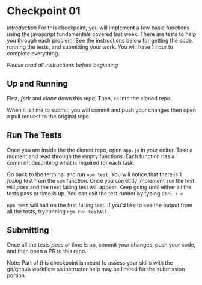 # Checkpoint 01
_Introduction_
For this checkpoint, you will implement a few basic functions using the javascript fundamentals covered last week.  There are tests to help you through each problem.  See the instructions below for getting the code, running the tests, and submitting your work.  You will have 1 hour to complete everything.

*Please read all instructions before beginning*

## Up and Running
First, *fork* and *clone* down this repo.  Then, `cd` into the cloned repo.

When it is time to submit, you will commit and push your changes then open a pull request to the original repo.

## Run The Tests
Once you are inside the the cloned repo, open `app.js` in your editor.  Take a moment and read through the empty functions.  Each function has a comment describing what is required for each task.  

Go back to the terminal and run `npm test`.  You will notice that there is 1 *failing* test from the `sum` function.  Once you correctly implement `sum` the test will *pass* and the next failing test will appear.  Keep going until either all the tests pass or time is up.  You can exit the test runner by typing `Ctrl + c`

`npm test` will halt on the first failing test.  If you'd like to see the output from all the tests, try running `npm run testAll`.

## Submitting
Once all the tests *pass* or time is up, commit your changes, push your code, and then open a PR to this repo.  

Note: Part of this checkpoint is meant to assess your skills with the git/github workflow so instructor help may be limited for the submission portion.